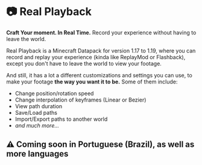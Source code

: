 # 📷 Real Playback
**Craft Your moment. In Real Time.** Record your experience without having to leave the world.


Real Playback is a Minecraft Datapack for version 1.17 to 1.19, where you can record and replay your experience (kinda like ReplayMod or Flashback), except you don't have to leave the world to view your footage.

And still, it has a lot a different customizations and settings you can use, to make your footage **the way you want it to be.** Some of them include:
- Change position/rotation speed
- Change interpolation of keyframes (Linear or Bezier)
- View path duration
- Save/Load paths
- Import/Export paths to another world
- _and much more..._


## ⚠ Coming soon in Portuguese (Brazil), as well as more languages
